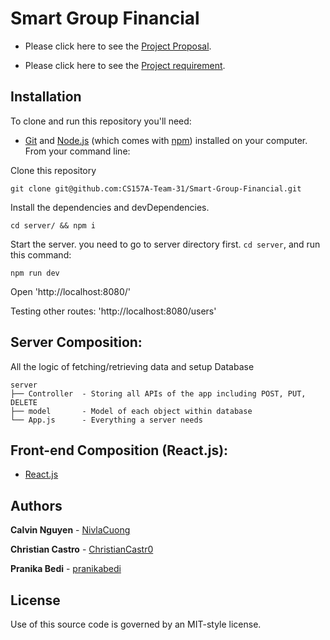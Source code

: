 # Smart Group Financial

- Please click here to see the [Project Proposal](https://github.com/CS157A-Team-31/Smart-Group-Financial/blob/master/Project%20Proposal_Team31.pdf).

- Please click here to see the [Project requirement](https://github.com/CS157A-Team-31/Smart-Group-Financial/blob/master/Project%20Requirements.pdf).

## Installation

To clone and run this repository you'll need:

- [Git](https://git-scm.com) and [Node.js](https://nodejs.org/en/download/) (which comes with [npm](http://npmjs.com)) installed on your computer. From your command line:

Clone this repository

```
git clone git@github.com:CS157A-Team-31/Smart-Group-Financial.git
```

Install the dependencies and devDependencies.

```
cd server/ && npm i
```

Start the server. you need to go to server directory first. `cd server`, and run this command:

```
npm run dev
```

Open 'http://localhost:8080/'

Testing other routes: 'http://localhost:8080/users'

## Server Composition:

All the logic of fetching/retrieving data and setup Database

```
server
├── Controller  - Storing all APIs of the app including POST, PUT, DELETE
├── model       - Model of each object within database
└── App.js      - Everything a server needs
```

## Front-end Composition (React.js):

- [React.js](https://reactjs.org/)

## Authors

**Calvin Nguyen** - [NivlaCuong](https://github.com/NivlaCuong)

**Christian Castro** - [ChristianCastr0](https://github.com/ChristianCastr0)

**Pranika Bedi** - [pranikabedi](https://github.com/pranikabedi)

## License

Use of this source code is governed by an MIT-style license.
